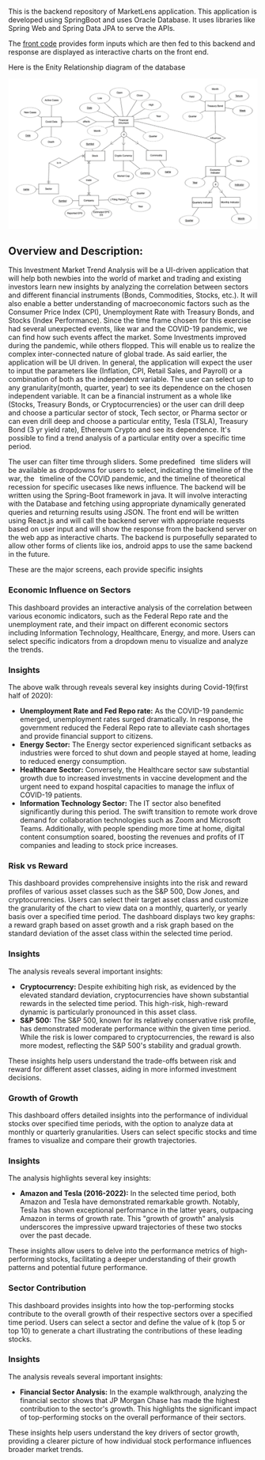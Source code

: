 This is the backend repository of MarketLens application. This application is developed using SpringBoot and uses Oracle Database. It uses libraries like Spring Web and Spring Data JPA to serve the APIs.

The [front code](https://github.com/saipavankalyan/MarketLens-APP) provides form inputs which are then fed to this backend and response are displayed as interactive charts on the front end.

Here is the Enity Relationship diagram of the database

![ER Diagram](ER_diagram.png 'ER Diagram')

## Overview and Description:

This Investment Market Trend Analysis will be a UI-driven application that will help both newbies into the world of market and trading and existing investors learn new insights by analyzing the correlation between sectors and different financial instruments (Bonds, Commodities, Stocks, etc.). It will also enable a better understanding of macroeconomic factors such as the Consumer Price Index (CPI), Unemployment Rate with Treasury Bonds, and Stocks (Index Performance). Since the time frame chosen for this exercise had several unexpected events, like war and the COVID-19 pandemic, we can find how such events affect the market. Some Investments improved during the pandemic, while others flopped. This will enable us to realize the complex inter-connected nature of global trade. As said earlier, the application will be UI driven. In general, the application will expect the user to input the parameters like (Inflation, CPI, Retail Sales, and Payroll) or a combination of both as the independent variable. The user can select up to any granularity(month, quarter, year) to see its dependence on the chosen independent variable. It can be a financial instrument as a whole like (Stocks, Treasury Bonds, or Cryptocurrencies) or the user can drill deep and choose a particular sector of stock, Tech sector, or Pharma sector or can even drill deep and choose a particular entity, Tesla (TSLA), Treasury Bond (3 yr yield rate), Ethereum Crypto and see its dependence. It's possible to find a trend analysis of a particular entity over a specific time period.

The user can filter time through sliders. Some predefined  time sliders will be available as dropdowns for users to select, indicating the timeline of the war, the  timeline of the COVID pandemic, and the timeline of theoretical recession for specific usecases like news influence. The backend will be written using the Spring-Boot framework in java. It will involve interacting with the Database and fetching using appropriate dynamically generated queries and returning results using JSON. The front end will be written using React.js and will call the backend server with appropriate requests based on user input and will show the response from the backend server on the web app as interactive charts. The backend is purposefully separated to allow other forms of clients like ios, android apps to use the same backend in the future.

These are the major screens, each provide specific insights

### Economic Influence on Sectors

This dashboard provides an interactive analysis of the correlation between various economic indicators, such as the Federal Repo rate and the unemployment rate, and their impact on different economic sectors including Information Technology, Healthcare, Energy, and more. Users can select specific indicators from a dropdown menu to visualize and analyze the trends.

### Insights

The above walk through reveals several key insights during Covid-19(first half of 2020):

- **Unemployment Rate and Fed Repo rate:** As the COVID-19 pandemic emerged, unemployment rates surged dramatically. In response, the government reduced the Federal Repo rate to alleviate cash shortages and provide financial support to citizens.
- **Energy Sector:** The Energy sector experienced significant setbacks as industries were forced to shut down and people stayed at home, leading to reduced energy consumption.
- **Healthcare Sector:** Conversely, the Healthcare sector saw substantial growth due to increased investments in vaccine development and the urgent need to expand hospital capacities to manage the influx of COVID-19 patients.
- **Information Technology Sector:** The IT sector also benefited significantly during this period. The swift transition to remote work drove demand for collaboration technologies such as Zoom and Microsoft Teams. Additionally, with people spending more time at home, digital content consumption soared, boosting the revenues and profits of IT companies and leading to stock price increases.

### Risk vs Reward

This dashboard provides comprehensive insights into the risk and reward profiles of various asset classes such as the S&P 500, Dow Jones, and cryptocurrencies. Users can select their target asset class and customize the granularity of the chart to view data on a monthly, quarterly, or yearly basis over a specified time period. The dashboard displays two key graphs: a reward graph based on asset growth and a risk graph based on the standard deviation of the asset class within the selected time period.

### Insights

The analysis reveals several important insights:

- **Cryptocurrency:** Despite exhibiting high risk, as evidenced by the elevated standard deviation, cryptocurrencies have shown substantial rewards in the selected time period. This high-risk, high-reward dynamic is particularly pronounced in this asset class.
- **S&P 500:** The S&P 500, known for its relatively conservative risk profile, has demonstrated moderate performance within the given time period. While the risk is lower compared to cryptocurrencies, the reward is also more modest, reflecting the S&P 500's stability and gradual growth.

These insights help users understand the trade-offs between risk and reward for different asset classes, aiding in more informed investment decisions.

### Growth of Growth

This dashboard offers detailed insights into the performance of individual stocks over specified time periods, with the option to analyze data at monthly or quarterly granularities. Users can select specific stocks and time frames to visualize and compare their growth trajectories.

### Insights

The analysis highlights several key insights:

- **Amazon and Tesla (2016-2022):** In the selected time period, both Amazon and Tesla have demonstrated remarkable growth. Notably, Tesla has shown exceptional performance in the latter years, outpacing Amazon in terms of growth rate. This "growth of growth" analysis underscores the impressive upward trajectories of these two stocks over the past decade.

These insights allow users to delve into the performance metrics of high-performing stocks, facilitating a deeper understanding of their growth patterns and potential future performance.

### Sector Contribution

This dashboard provides insights into how the top-performing stocks contribute to the overall growth of their respective sectors over a specified time period. Users can select a sector and define the value of k (top 5 or top 10) to generate a chart illustrating the contributions of these leading stocks.

### Insights

The analysis reveals several important insights:

- **Financial Sector Analysis:** In the example walkthrough, analyzing the financial sector shows that JP Morgan Chase has made the highest contribution to the sector's growth. This highlights the significant impact of top-performing stocks on the overall performance of their sectors.

These insights help users understand the key drivers of sector growth, providing a clearer picture of how individual stock performance influences broader market trends.
